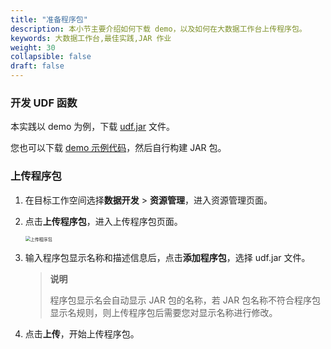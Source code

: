 ```yaml
---
title: "准备程序包"
description: 本小节主要介绍如何下载 demo，以及如何在大数据工作台上传程序包。 
keywords: 大数据工作台,最佳实践,JAR 作业
weight: 30
collapsible: false
draft: false
---
```


### 开发 UDF 函数

本实践以 demo 为例，下载 [udf.jar](https://bigdata-doc.pek3b.qingstor.com/dataomnis/doc/udf.jar) 文件。

您也可以下载 [demo 示例代码](https://github.com/QingCloudAppcenter/Flink-Example/tree/main/udf-demo)，然后自行构建 JAR 包。

### 上传程序包

1. 在目标工作空间选择**数据开发** > **资源管理**，进入资源管理页面。
2. 点击**上传程序包**，进入上传程序包页面。
   
   <img src="/bigdata/dataomnis/_images/upload_procedure.png" alt="上传程序包" style="zoom:50%;" />

3. 输入程序包显示名称和描述信息后，点击**添加程序包**，选择 udf.jar 文件。

   > **说明**
   >
   > 程序包显示名会自动显示 JAR 包的名称，若 JAR 包名称不符合程序包显示名规则，则上传程序包后需要您对显示名称进行修改。

4. 点击**上传**，开始上传程序包。
